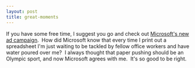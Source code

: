 ```yaml
---
layout: post
title: great-moments
---
```

If you have some free time, I suggest you go and check out [Microsoft's
new ad
campaign](http://www.microsoft.com/office/greatmoments/ads_tv.asp).  How
did Microsoft know that every time I print out a spreadsheet I'm just
waiting to be tackled by fellow office workers and have water poured
over me?  I always thought that paper pushing should be an Olympic
sport, and now Microsoft agrees with me.  It's so good to be right.
